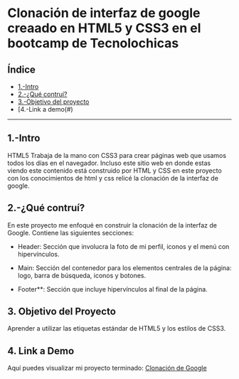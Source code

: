 # Clonación de interfaz de google creaado en HTML5 y CSS3 en el bootcamp de Tecnolochicas


## **Índice**
* [1.-Intro](#)
* [2.-¿Qué contruí?](#)
* [3.-Objetivo del proyecto](#)
* [4.-Link a demo(#)

****

## 1.-Intro

HTML5 Trabaja de la mano con CSS3 para crear páginas web que usamos todos los días en el navegador. Incluso este sitio web en donde estas viendo este contenido está construido por HTML y CSS en este proyecto con los conocimientos de html y css relicé la clonación de la interfaz de google.

## 2.-¿Qué contruí?

En este proyecto me enfoqué en construir la clonación de la interfaz de Google. Contiene las siguientes secciones:

* Header: Sección que involucra la foto de mi perfil, iconos y el menú con hipervínculos.

* Main: Sección del contenedor para los elementos centrales de la página: logo, barra de búsqueda, iconos y botones.

* Footer**: Sección que incluye hipervínculos al final de la página.

## 3. Objetivo del Proyecto
Aprender a utilizar las etiquetas estándar de HTML5 y los estilos de CSS3.

## 4. Link a Demo
Aquí puedes visualizar mi proyecto terminado: [Clonación de Google](#)
